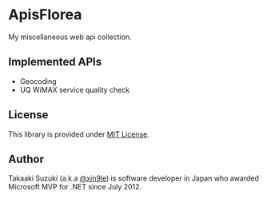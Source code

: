 # ApisFlorea
My miscellaneous web api collection.




## Implemented APIs

* Geocoding
* UQ WiMAX service quality check




## License

This library is provided under [MIT License](http://opensource.org/licenses/MIT).




## Author

Takaaki Suzuki (a.k.a [@xin9le](https://twitter.com/xin9le)) is software developer in Japan who awarded Microsoft MVP for .NET since July 2012.
